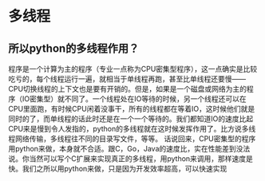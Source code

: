# 多线程
## 所以python的多线程作用？
程序是一个计算为主的程序（专业一点称为CPU密集型程序），这一点确实是比较吃亏的，每个线程运行一遍，就相当于单线程再跑，甚至比单线程还要慢——CPU切换线程的上下文也是要有开销的。但是，如果是一个磁盘或网络为主的程序（IO密集型）就不同了。一个线程处在IO等待的时候，另一个线程还可以在CPU里面跑，有时候CPU闲着没事干，所有的线程都在等着IO，这时候他们就是同时的了，而单线程的话此时还是在一个一个等待的。我们都知道IO的速度比起CPU来是慢到令人发指的，python的多线程就在这时候发挥作用了。比方说多线程网络传输，多线程往不同的目录写文件，等等。
话说回来，CPU密集型的程序用python来做，本身就不合适。跟C，Go，Java的速度比，实在性能差到没法说。你当然可以写个C扩展来实现真正的多线程，用python来调用，那样速度是快。我们之所以用python来做，只是因为开发效率超高，可以快速实现